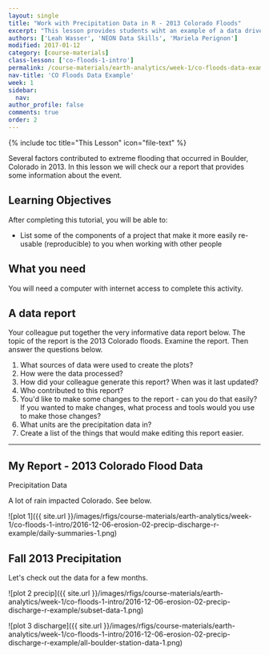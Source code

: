 ```yaml
---
layout: single
title: "Work with Precipitation Data in R - 2013 Colorado Floods"
excerpt: "This lesson provides students wiht an example of a data driven report to emphsize the importance of connecting data, documentation and results."
authors: ['Leah Wasser', 'NEON Data Skills', 'Mariela Perignon']
modified: 2017-01-12
category: [course-materials]
class-lesson: ['co-floods-1-intro']
permalink: /course-materials/earth-analytics/week-1/co-floods-data-example-r/
nav-title: 'CO Floods Data Example'
week: 1
sidebar:
  nav:
author_profile: false
comments: true
order: 2
---
```

{% include toc title="This Lesson" icon="file-text" %}

Several factors contributed to extreme flooding that occurred in Boulder,
Colorado in 2013. In this lesson we will check our a report that provides some
information about the event.

<div class='notice--success' markdown='1'>

## <i class="fa fa-graduation-cap" aria-hidden="true"></i> Learning Objectives

After completing this tutorial, you will be able to:

* List some of the components of a project that make it more easily re-usable (reproducible) to you when working with other people


## <i class="fa fa-check-square-o fa-2" aria-hidden="true"></i> What you need

You will need a computer with internet access to complete this activity.

</div>

## A data report

Your colleague put together the very informative data report below. The topic of
the report is the 2013 Colorado floods. Examine the report. Then answer the questions
below.


1. What sources of data were used to create the plots?
2. How were the data processed?
3. How did your colleague generate this report? When was it last updated?
4. Who contributed to this report?
5. You'd like to make some changes to the report - can you do that easily? If you
wanted to make changes, what process and tools would you use to make those changes?
6. What units are the precipitation data in?
7. Create a list of the things that would make editing this report easier.


***

## My Report - 2013 Colorado Flood Data

Precipitation Data

A lot of rain impacted Colorado. See below.



![plot 1]({{ site.url }}/images/rfigs/course-materials/earth-analytics/week-1/co-floods-1-intro/2016-12-06-erosion-02-precip-discharge-r-example/daily-summaries-1.png)

## Fall 2013 Precipitation

Let's check out the data for a few months.


![plot 2 precip]({{ site.url }}/images/rfigs/course-materials/earth-analytics/week-1/co-floods-1-intro/2016-12-06-erosion-02-precip-discharge-r-example/subset-data-1.png)


![plot 3 discharge]({{ site.url }}/images/rfigs/course-materials/earth-analytics/week-1/co-floods-1-intro/2016-12-06-erosion-02-precip-discharge-r-example/all-boulder-station-data-1.png)
